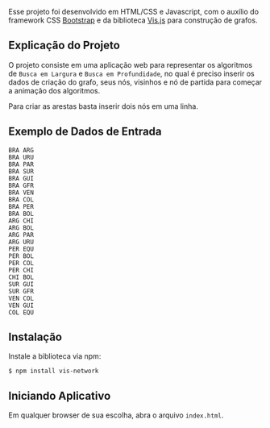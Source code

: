 Esse projeto foi desenvolvido em HTML/CSS e Javascript, com o auxílio do framework CSS [Bootstrap](https://getbootstrap.com/docs/5.0/getting-started/introduction/) e da biblioteca [Vis.js](https://github.com/visjs/vis-network) para construção de grafos.

## Explicação do Projeto

O projeto consiste em uma aplicação web para representar os algoritmos de `Busca em Largura` e `Busca em Profundidade`, no qual é preciso inserir os dados de criação do grafo, seus nós, visinhos e nó de partida para começar a animação dos algoritmos.

Para criar as arestas basta inserir dois nós em uma linha.

## Exemplo de Dados de Entrada

```
BRA ARG
BRA URU
BRA PAR
BRA SUR
BRA GUI
BRA GFR
BRA VEN
BRA COL
BRA PER
BRA BOL
ARG CHI
ARG BOL
ARG PAR
ARG URU
PER EQU
PER BOL
PER COL
PER CHI
CHI BOL
SUR GUI
SUR GFR
VEN COL
VEN GUI
COL EQU
```

## Instalação

Instale a biblioteca via npm:

```$ npm install vis-network```

## Iniciando Aplicativo

Em qualquer browser de sua escolha, abra o arquivo `index.html`.
